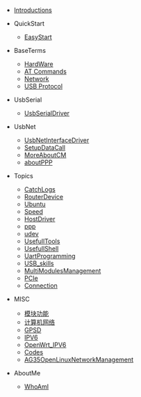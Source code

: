 - [Introductions](/)

- QuickStart

  - [EasyStart](EasyStart/EasyStart.md)

- BaseTerms

  - [HardWare](BaseTerms/HardWare.md)
  - [AT Commands](BaseTerms/AT.md)
  - [Network](BaseTerms/NetWork.md)
  - [USB Protocol](BaseTerms/UsbProtocolBase.md)

- UsbSerial

  - [UsbSerialDriver](UsbSerial/UsbSerial.md)

- UsbNet

  - [UsbNetInterfaceDriver](UsbNet/UsbNet.md)
  - [SetupDataCall](UsbNet/DialUp.md)
  - [MoreAboutCM](UsbNet/MoreAboutCM.md)
  - [aboutPPP](UsbNet/ppp.md)

  
- Topics

  - [CatchLogs](Topics/CatchLogs/Catchlog.md)
  - [RouterDevice](Topics/CPEProducts/SoftRouter.md)
  - [Ubuntu](Topics/Ubuntu/How_to_use_on_Ubuntu.md)
  - [Speed](Topics/NetworkSpeed/Android_Loopback.md)
  - [HostDriver](Topics/HostDriver/HostDriver.md)
  - [ppp](Topics/ppp/ppp.md)
  - [udev](Topics/UsefullSkills/udev.md)
  - [UsefullTools](Topics/UsefullSkills/tools.md)
  - [UsefullShell](Topics/UsefullSkills/UsefullShell.md)
  - [UartProgramming](Topics/UsefullSkills/AT_ttySerial.md)
  - [USB_skills](Topics/UsefullSkills/Usb_Ops_and_Sysfs.md)
  - [MultiModulesManagement](Topics/MultiModules/MultiModulesIssue.md)
  - [PCIe](Topics/PCIe/PCIeBringup.md)
  - [Connection](Topics/NetWork/NetWorkConnection.md)

* MISC

  - [模块功能](MISC/MFeature.md)
  - [计算机网络](MISC/NetWork.md)
  - [GPSD](MISC/gpsd.md)
  - [IPV6](MISC/IPV6.md)
  - [OpenWrt_IPV6](MISC/OpenWrt_IPv6.md)
  - [Codes](MISC/driverCodes.md)
  - [AG35OpenLinuxNetworkManagement](MISC/AG35OpenNetworkManagement.md)
  

- AboutMe

	- [WhoAmI](about.md)
